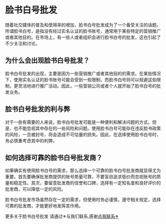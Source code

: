 # 脸书白号批发

随着社交媒体的普及和使用率的增加，脸书白号批发成为了一个备受关注的话题。所谓脸书白号，是指没有经过实名认证的脸书账号，通常用于某些特定的营销推广或者其他目的。在市场上，有一些人或者组织会进行脸书白号的批发，这也引起了不少关注和讨论。

## 为什么会出现脸书白号批发？

脸书白号批发的出现，主要是因为一些营销推广或者其他目的的需求。在某些情况下，使用实名认证的脸书账号可能会受到一些限制，而脸书白号则可以规避这些限制，更灵活地进行推广活动。因此，一些营销公司或者个人就开始了脸书白号的批发业务。

## 脸书白号批发的利与弊

对于一些有需要的人来说，脸书白号批发可能是一种便利和解决问题的方式。但是，也不能忽视其中存在的一些风险和问题。使用脸书白号可能存在违反脸书政策的风险，一旦被封号，将会造成不可估量的损失。因此，在选择使用脸书白号时，务必慎重考虑其中的利弊。

## 如何选择可靠的脸书白号批发商？

如果确实有使用脸书白号的需求，那么选择一个可靠的脸书白号批发商就显得尤为重要。首先要确保批发商提供的账号质量可靠，不要盲目追求低价而忽视账号的质量和稳定性。其次，要留意批发商的信誉和口碑，选择有一定知名度和良好评价的批发商，可以降低一定的风险。

脸书白号批发市场虽然存在一定的需求，但使用时务必谨慎，遵守相关规定，选择可靠的批发商，才能更好地发挥其作用。

更多关于脸书白号批发 请通过✈与我们联系,感谢[点我联系✈](https://auth.k02.cc)